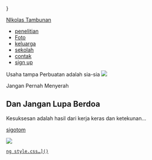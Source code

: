 
}


<!DOCTYPE html>
<html lang="en">
<head>
    <meta charset="UTF-8">
    <meta name="viewport" content="width=device-width, initial-scale=1.0">
    <title>nikolas</title>
    <link rel="stylesheet" href="style.css">
</head>
<body>
    <nav>
        <div class="wrapper">
            <div class="logo"><a href=''>NIkolas Tambunan</a></div>
            <div class="menu">
                <ul>
                    <li><a href="#home">penelitian</a></li>
                    <li><a href="#Foto">Foto</a></li>
                    <li><a href="#keluarga">keluarga</a></li>
                    <li><a href="#sekolah">sekolah</a></li>
                    <li><a href="#contak">contak</a></li>
                    <li><a href=""class="tbl-mera">sign up</a></li>
                </ul>
            </div>
        </div>
    </nav>
    <div class="wrapper">
        <section id="Home">
        Usaha tampa Perbuatan adalah sia-sia
            <img src="https://img.freepik.com/free-vector/hand-drawn-devops-illustration_23-2149398796.jpg?ga=GA1.1.253747705.1723198878&semt=ais_hybrid"/>
            <div class="kolom">
                <p class="deskripsi">Jangan Pernah Menyerah</p>
                <h2>Dan Jangan Lupa Berdoa</h2>
                <p>Kesuksesan adalah hasil dari kerja keras dan ketekunan...</p>
                <p><a href=""class="tbl-pink">sigotom</p>
            </div>
        </section>
</body>
</html>
      <img src="https://img.freepik.com/free-photo/person-front-computer-working-html_23-2150040425.jpg?ga=GA1.1.253747705.1723198878&semt=ais_hybrid"/> 
      
                
    ng style.css…]()
